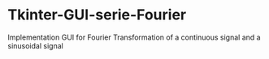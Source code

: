 # Tkinter-GUI-serie-Fourier
Implementation GUI for Fourier Transformation of a continuous signal and a sinusoidal signal


